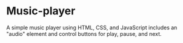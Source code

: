 # Music-player
A simple music player using HTML, CSS, and JavaScript includes an "audio" element and control buttons for play, pause, and next.
